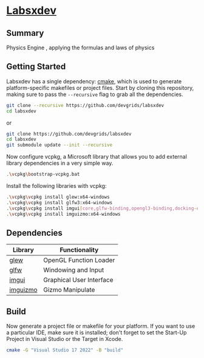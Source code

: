 # [Labsxdev](https://github.com/devgrids/labsxdev)

## Summary
Physics Engine , applying the formulas and laws of physics

## Getting Started
Labsxdev has a single dependency: [cmake](http://www.cmake.org/download/), which is used to generate platform-specific makefiles or project files. Start by cloning this repository, making sure to pass the `--recursive` flag to grab all the dependencies. 

```bash
git clone --recursive https://github.com/devgrids/labsxdev
cd labsxdev
```
or
```bash
git clone https://github.com/devgrids/labsxdev
cd labsxdev
git submodule update --init --recursive
```
Now configure vcpkg, a Microsoft library that allows you to add external library dependencies in a very simple way.

```bash
.\vcpkg\bootstrap-vcpkg.bat
```
Install the following libraries with vcpkg:

```bash
.\vcpkg\vcpkg install glew:x64-windows
.\vcpkg\vcpkg install glfw3:x64-windows
.\vcpkg\vcpkg install imgui[core,glfw-binding,opengl3-binding,docking-experimental]:x64-windows
.\vcpkg\vcpkg install imguizmo:x64-windows
```

## Dependencies

 Library                                                |Functionality           |
 ------------------------------------------------------ |----------------------- |
 [glew](https://github.com/nigels-com/glew)             |OpenGL Function Loader  |
 [glfw](https://github.com/glfw/glfw)                   |Windowing and Input     |
 [imgui](https://github.com/ocornut/imgui)              |Graphical User Interface|
 [imguizmo](https://github.com/CedricGuillemet/ImGuizmo)|Gizmo Manipulate        |

## Build

Now generate a project file or makefile for your platform. If you want to use a particular IDE, make sure it is installed; don't forget to set the Start-Up Project in Visual Studio or the Target in Xcode.

```bash
cmake -G "Visual Studio 17 2022" -B "build"
```
